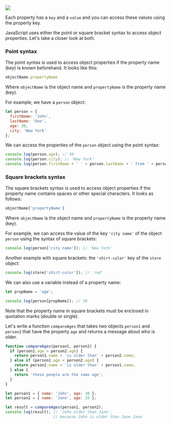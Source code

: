 ![](https://course-qa-basics.s3.us-west-1.amazonaws.com/object-string.png)

Each property has a `key` and a `value` and you can access these values using the property key.

JavaScript uses either the point or square bracket syntax to access object properties. Let's take a closer look at both.

### Point syntax

The point syntax is used to access object properties if the property name (key) is known beforehand. It looks like this:

```javascript
objectName.propertyName
```

Where `objectName` is the object name and `propertyName` is the property name (key).

For example, we have a `person` object:

```javascript
let person = { 
  firstName: 'John',
  lastName: 'Doe',
  age: 30,
  city: 'New York'
};
```

We can access the properties of the `person` object using the point syntax:

```javascript
console.log(person.age); // 30
console.log(person.city); // 'New York'
console.log(person.firstName + ' ' + person.lastName + ' from ' + person.city); // 'John Doe from New York'
```

### Square brackets syntax

The square brackets syntax is used to access object properties if the property name contains spaces or other special characters. It looks as follows:

```javascript
objectName['propertyName']
```

Where `objectName` is the object name and `propertyName` is the property name (key).

For example, we can access the value of the key `'city name'` of the object `person` using the syntax of square brackets:

```javascript
console.log(person['city name']); // 'New York'
```

Another example with square brackets: the `'shirt-color'` key of the `store` object:

```javascript
console.log(store['shirt-color']); // 'red'
```


We can also use a variable instead of a property name:

```javascript
let propName = 'age';

console.log(person[propName]); // 30
```

Note that the property name in square brackets must be enclosed in quotation marks (double or single).

Let's write a function `compareAges` that takes two objects `person1` and `person2` that have the property `age` and returns a message about who is older.

```javascript
function compareAges(person1, person2) {
  if (person1.age > person2.age) {
    return person1.name + 'is older than' + person2.name;
  } else if (person1.age < person2.age) {
    return person2.name + 'is older than' + person1.name;
  } else {
    return 'these people are the same age';
  }
}

let person1 = { name: 'John', age: 30 };
let person2 = { name: 'Jane', age: 25 };

let result = compareAges(person1, person2);
console.log(result); // 'John older than Jane',
                     // because John is older than Jane Jane
```
